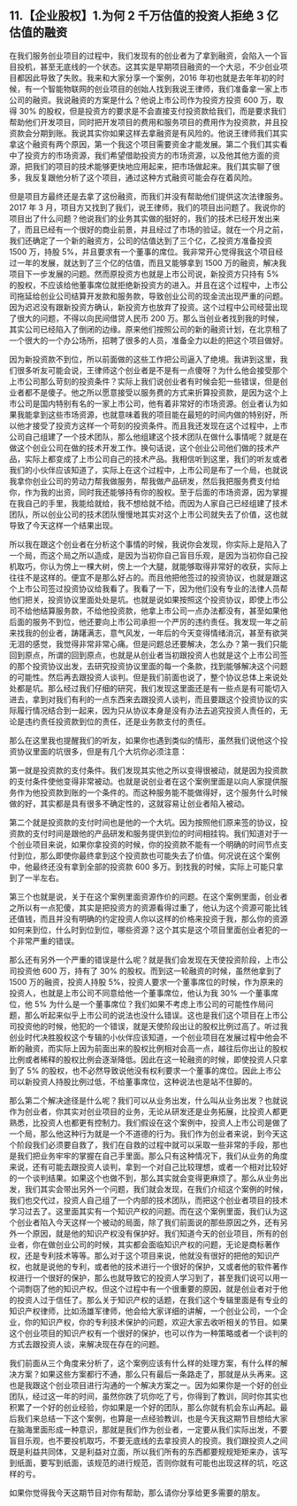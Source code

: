 ## 11.【企业股权】1.为何 2 千万估值的投资人拒绝 3 亿估值的融资
在我们服务创业项目的过程中，我们发现有的创业者为了拿到融资，会陷入一个盲目投机，甚至无底线的一个状态。这其实是早期项目融资的一个大忌，不少创业项目都因此导致了失败。我来和大家分享一个案例，2016 年初也就是去年年初的时候，有一个智能物联网的创业项目的创始人找到我说王律师，我们准备拿一家上市公司的融资。我说融资的方案是什么？他说上市公司作为投资方投资 600 万，取得 30% 的股权，但是投资方的要求是不会直接支付投资款给我们，而是要求我们帮助他们开发项目，同时把开发项目的费用和服务项目的费用作为投资款，并且投资款会分期到账。我说其实你如果这样去拿融资是有风险的。他说王律师我们其实拿这个融资有两个原因，第一个我这个项目需要资金才能发展。第二个我们其实看中了投资方的市场资源，我们希望借助投资方的市场资源，以及他其他方面的资源，把我们的项目的技术能够更快地应用起来，把市场做起来。我们其实聊了很多，我反复跟他分析了这个项目，通过这种方式融资可能会存在着风险。


但是项目方最终还是去拿了这份融资，而我们并没有帮助他们提供这次法律服务。2017 年 3 月，项目方又找到了我们，说王律师，我们的项目出问题了。我说你的项目出了什么问题？他说我们的业务其实做的挺好的，我们的技术已经开发出来了，而且已经有一个很好的商业前景，并且经过了市场的验证。就在一个月之前，我们还确定了一个新的融资方，公司的估值达到了三个亿，乙投资方准备投资 1500 万，持股 5%，并且要求有一个董事的席位。我非常开心觉得我这个项目经过一年的发展，就达到了三个亿的估值，而且又能够拿到 1500 万的融资，解决我项目下一步发展的问题。然而原投资方也就是上市公司说，新投资方只持有 5% 的股权，不应该给他董事席位就拒绝新投资方的进入。并且在这个过程中，上市公司拖延给创业公司结算开发款和服务款，导致创业公司的现金流出现严重的问题。因为迟迟没有跟新投资方确认，新投资方也放弃了投资。这个过程中公司经营出现了很大的问题，不得以向民间借贷人民币 200 万。那么当创业者找到我的时候，其实公司已经陷入了倒闭的边缘。原来他们按照公司的新的融资计划，在北京租了一个很大的一个办公场所，招聘了很多的人员，准备全力以赴的把这个项目做好。


因为新投资款不到位，所以前面做的这些工作把公司逼入了绝境。我讲到这里，我们很多听友可能会说，王律师这个创业者是不是有一点傻呀？为什么他会接受那个上市公司那么苛刻的投资条件？实际上我们说创业者有时候会犯一些错误，但是创业者都不是傻子。他之所以愿意接受以服务费的方式来折算投资款，是因为这个上市公司是国内特别有名的一家上市公司，他有着非常好的市场资源。创业者认为如果我能拿到这些市场资源，也就意味着我的项目能在最短的时间内做的特别好，所以他才接受了投资方这样一个苛刻的投资条件。而且我还发现在这个过程中，上市公司自己组建了一个技术团队，那么他组建这个技术团队在做什么事情呢？就是在做这个创业公司在做的技术开发工作。换句话说，这个创业公司他们做的技术产品，实际上都变成了上市公司自己的技术产品。我相信听到这里，我们的听友或者我们的小伙伴应该知道了，实际上在这个过程中，上市公司是布了一个局，也就说我拿你创业公司的劳动力帮我做服务，帮我做产品研发，然后我把服务费支付给你，作为我的出资，同时我还能够持有你的股权。至于后面的市场资源，因为掌握在我自己的手里，我能给就给，我不想给就不给。而因为人家自己已经组建了技术团队，所以创业公司的技术团队慢慢地其实对这个上市公司就失去了价值，这也就导致了今天这样一个结果出现。


所以我在跟这个创业者在分析这个事情的时候，我说你会发现，你实际上是陷入了一个局，而这个局之所以造成，是因为当初你自己盲目乐观，是因为当初你自己投机取巧，你认为傍上一棵大树，傍上一个大腿，就能够取得非常好的收获，实际上往往不是这样的。便宜不是那么好占的。而且他把他签过的投资协议，也就是跟这个上市公司签过投资协议给我看了。我看了一下，因为他们没有专业的法律人员帮他们把关，投资协议里面处处是坑。也就是说如果按照这个投资协议，即使上市公司不给他结算服务款，不给他投资款，他拿上市公司一点办法都没有，甚至如果他后面的服务不到位，他还要向上市公司承担一个严厉的违约责任。我发现一年之前来找我的创业者，踌躇满志，意气风发，一年后的今天变得情绪消沉，甚至有欲哭无泪的感觉，我觉得非常非常心痛。但是问题总还要解决，怎么办？第一我们只能回到原点，所谓的回到原点，也就是从创业者当初跟投资人也就是这个上市公司签的那个投资协议出发，去研究投资协议里面的每一个条款，找到能够解决这个问题的可能性。然后再去跟投资人谈判。但是我们前面也说了，整个协议总体上来说处处都是坑。那么经过我们仔细的研究，我们发现这里面还是有一些点是有可能切入进去，拿到对我们有利的一点东西来去跟投资人谈判，而且要跟这个投资协议的实际履行情况结合到一起来，因为只从协议本身是没有办法去追究投资人责任的，无论是违约责任投资款到位的责任，还是业务款支付的责任。


那么在这里我也提醒我们的听友，如果你也遇到类似的情形，虽然我们说他这个投资协议里面的坑很多，但是有几个大坑你必须注意：


第一就是投资款的支付条件。我们发现其实他之所以变得很被动，就是因为投资款的支付条件使他变得非常被动。也就是说创业者在这个案例里面是以向人家提供服务作为他投资款到账的一个条件的。而这种服务能不能做得好，这个服务什么时候做的好，其实都是具有很多不确定性的，这就容易让创业者陷入被动。


第二个就是投资款的支付时间也是他的一个大坑。因为按照他们原来签的协议，投资款的支付时间是跟他的产品研发和服务提供到位的时间相挂钩。我们知道对于一个创业项目来说，如果你拿投资的时候，你的投资款不能有一个明确的时间节点支付到位，那么即使你最终拿到这个投资款也可能失去了价值。何况说在这个案例中，他最终还没有拿到全部的投资款 600 多万。到找我的时候，实际上可能只拿到了一半左右。


第三个也就是说，关于在这个案例里面资源作价的问题。在这个案例里面，创业者之所以有一点犯傻，其实是把投资方的资源看得过重了，他认为这个资源可能比钱还值钱，而且并没有明确的约定投资人你以这样的价格来投资于我，那么你的资源如何来到位，什么时到位到位，哪些资源？这个其实是这个项目里面创业者犯的一个非常严重的错误。


那么还有另外一个严重的错误是什么呢？就是我们会发现在天使投资阶段，上市公司投资他 600 万，持有了 30% 的股权。而到这一轮融资的时候，虽然他拿到了 1500 万的融资，投资人持股 5%，投资人要求一个董事席位的时候，作为原来的投资人，也就是上市公司不同意给他一个董事席位，他认为我 30% 一个董事席位，他 5% 为什么是一个董事席位？我们如果不考虑上市公司的可能性作局问题，那么听起来似乎上市公司的说法也没什么错误。这也是我们这个项目在上市公司投资他的时候，他犯的一个错误，就是天使阶段出让的股权比例过高了。听过我创业时代决胜股权这个专辑的小伙伴应该知道，一个创业项目在发展过程中他会不断的融资，而实际上因为前面出来的股权比例相对会高一点，越往后你出让的股权比例或者稀释的股权比例会逐渐降低。因此在这一轮融资的时候，即使投资人只拿到了 5% 的股权，也不必然导致说他没有权利要求一个董事的席位。因此上市公司以新投资人持股比例过低，不给董事席位，这种说法也是站不住脚的。


那么第二个解决途径是什么呢？我们可以从业务出发，什么叫从业务出发？也就说作为创业者，你其实对创业项目的业务，无论从研发还是业务拓展，比投资人都更熟悉，比投资人也都更有控制力。我们假设在这个案例中，投资人上市公司是做了一个局，那么他这种行为就是一个不道德的行为。我们作为创业者来说，到今天这个阶段我们必须要自救了，我们在自救的过程中就可以采取一些非常的手段，那也是我们把业务牢牢的掌握在自己手里面。那么只有这种情况下，我们从业务的角度来说，还有可能去跟投资人谈判，拿到一个对自己比较理想，或者一个相对比较好的一个谈判结果。如果这个也做不到，那么其实就会变得更麻烦了。那么从业务出发，我们其实会带出另外一个问题，我们就会发现，在我们介绍这个案例的时候，我们也交代过，投资人自己组了一个内部的技术团队，而把这个创业者项目的技术学习过去了。这里面其实有一个知识产权的问题。而在这个案例里面，我们认为这个创业者陷入今天这样一个被动的局面，除了我们前面说的那些原因之外，还有另外一个原因，就是他的知识产权没有保护好。我们知道今天的创业项目，所有的创业者，你在做创业公司的时候，其实都会面临知识产权的问题，无论是商标著作权，还是专利技术等等。那么对于这个项目来说，他就没有很好的把他的知识产权，也就是说他的专利，或者他的技术进行一个很好的保护，又或者他的软件著作权进行一个很好的保护，那么也就导致它的投资人学习到了，甚至我们说可以用一个词剽窃了他的知识产权。但这个过程中有一个很重要的原因，就是创业者对于他的投资人过于信任了。那么关于知识产权的话题，在我们这个专辑里面是有专业的知识产权律师，比如汤雄军律师，他会给大家详细的讲解，一个创业公司，一个企业，你的知识产权，你的专利技术保护的问题，欢迎大家去收听相关的节目。如果这个创业项目的知识产权有一个很好的保护，也可以作为一种策略或者一个谈判的方式去跟投资人谈，来解决现在存在的问题。


我们前面从三个角度来分析了，这个案例应该有什么样的处理方案，有什么样的解决方案？如果这些方案都行不通，那么只有最后一条路走了，那就是从头再来。这也是我跟这个创业项目进行沟通的一个解决方案之一。因为如果你是一个好的创业团队，经过这一年的时间，虽然你跌了坑你吃了亏，你得到了教训，同时你其实也积累了一个好的创业经验，你如果是一个好的团队，那么你就有机会东山再起。最后我们来总结一下这个案例，也算是一点经验教训，也是今天我这期节目想给大家在脑海里面形成一种意识，那就是我们作为创业者，一定要从我们实际出发，不要盲目乐观，也不要投机取巧，不要无底线的去拿投资人的投资。我们跟投资人之间既是利益共同体，又是利益对立面，所以我们所有的东西都要规规矩矩来办，该写到纸面，要写到纸面，该规范的进行规范，否则你就有可能也出现这样的坑，吃这样的亏。


如果你觉得我今天这期节目对你有帮助，那么请你分享给更多需要的朋友。

